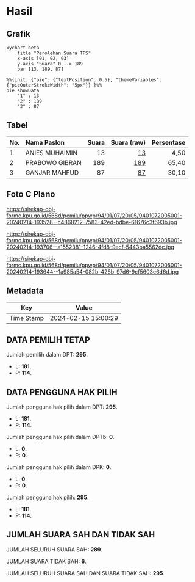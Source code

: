 # Hasil

## Grafik

```mermaid
xychart-beta
    title "Perolehan Suara TPS"
    x-axis [01, 02, 03]
    y-axis "Suara" 0 --> 189
    bar [13, 189, 87]
```

```mermaid
%%{init: {"pie": {"textPosition": 0.5}, "themeVariables": {"pieOuterStrokeWidth": "5px"}} }%%
pie showData
    "1" : 13
    "2" : 189
    "3" : 87
```

## Tabel

| No. | Nama Paslon    | Suara | Suara (raw) | Persentase |
|:--- |:-------------- | -----:| -----------:| ----------:|
| 1   | ANIES MUHAIMIN | 13    | [13][p-1]   | 4,50       |
| 2   | PRABOWO GIBRAN | 189   | [189][p-2]  | 65,40      |
| 3   | GANJAR MAHFUD  | 87    | [87][p-3]   | 30,10      |


[p-1]: https://github.com/gigit-pemilu/pemilu-2024-94-papua-tengah/blob/main/pilpres/hitung-suara/sub/94-papua-tengah/sub/01-nabire/sub/07-makimi/sub/2005-maidei/sub/001-tps/sub/paslon-1.txt
[p-2]: https://github.com/gigit-pemilu/pemilu-2024-94-papua-tengah/blob/main/pilpres/hitung-suara/sub/94-papua-tengah/sub/01-nabire/sub/07-makimi/sub/2005-maidei/sub/001-tps/sub/paslon-2.txt
[p-3]: https://github.com/gigit-pemilu/pemilu-2024-94-papua-tengah/blob/main/pilpres/hitung-suara/sub/94-papua-tengah/sub/01-nabire/sub/07-makimi/sub/2005-maidei/sub/001-tps/sub/paslon-3.txt

## Foto C Plano

https://sirekap-obj-formc.kpu.go.id/568d/pemilu/ppwp/94/01/07/20/05/9401072005001-20240214-193528--c4868212-7583-42ed-bdbe-61676c3f693b.jpg

https://sirekap-obj-formc.kpu.go.id/568d/pemilu/ppwp/94/01/07/20/05/9401072005001-20240214-193706--a1552381-1246-4fd8-9ecf-5443ba5562dc.jpg

https://sirekap-obj-formc.kpu.go.id/568d/pemilu/ppwp/94/01/07/20/05/9401072005001-20240214-193644--1a985a54-082b-426b-97d6-9cf5603e6d6d.jpg


## Metadata

| Key        | Value               |
| ---------- | ------------------- |
| Time Stamp | 2024-02-15 15:00:29 |


## DATA PEMILIH TETAP

Jumlah pemilih dalam DPT: **295**.
 * L: **181**.
 * P: **114**.

## DATA PENGGUNA HAK PILIH

Jumlah pengguna hak pilih dalam DPT: **295**.
 * L: **181**.
 * P: **114**.

Jumlah pengguna hak pilih dalam DPTb: **0**.
 * L: **0**.
 * P: **0**.

Jumlah pengguna hak pilih dalam DPK: **0**.
 * L: **0**.
 * P: **0**.

Jumlah pengguna hak pilih: **295**.
 * L: **181**.
 * P: **114**.

## JUMLAH SUARA SAH DAN TIDAK SAH

JUMLAH SELURUH SUARA SAH: **289**.

JUMLAH SUARA TIDAK SAH: **6**.

JUMLAH SELURUH SUARA SAH DAN SUARA TIDAK SAH: **295**.


